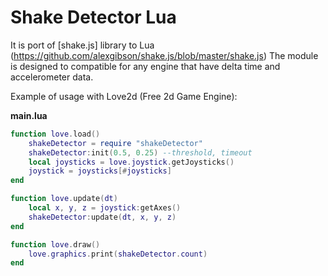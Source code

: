 # Shake Detector Lua
It is port of [shake.js] library to Lua (https://github.com/alexgibson/shake.js/blob/master/shake.js)
The module is designed to compatible for any engine that have delta time  and accelerometer data.

Example of usage with Love2d (Free 2d Game Engine):

**main.lua**
```Lua
function love.load()
    shakeDetector = require "shakeDetector"
    shakeDetector:init(0.5, 0.25) --threshold, timeout
    local joysticks = love.joystick.getJoysticks()
    joystick = joysticks[#joysticks]    
end

function love.update(dt)    
    local x, y, z = joystick:getAxes()
    shakeDetector:update(dt, x, y, z)
end

function love.draw()
    love.graphics.print(shakeDetector.count)
end
```

